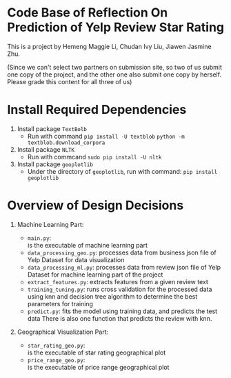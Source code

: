 # Code Base of Reflection On Prediction of Yelp Review Star Rating 
This is a project by Hemeng Maggie Li, Chudan Ivy Liu, Jiawen Jasmine Zhu. 

(Since we can't select two partners on submission site, so two of us submit
one copy of the project, and the other one also submit one copy by herself. 
Please grade this content for all three of us)


# Install Required Dependencies
  1. Install package `TextBolb` 
     * Run with command 
       `pip install -U textblob`
       `python -m textblob.download_corpora`
  2. Install package `NLTK`
     * Run with commcand `sudo pip install -U nltk`
  3. Install package `geoplotlib`
     * Under the directory of `geoplotlib`, run with command:
       `pip install geoplotlib`


# Overview of Design Decisions

1. Machine Learning Part:
   * `main.py`:  
      is the executable of machine learning part
   * `data_processing_geo.py`:
      processes data from business json file of Yelp Dataset for data visualization
   * `data_processing_ml.py`:
      processes data from review json file of Yelp Dataset for machine learning 
      part of the project
   * `extract_features.py`:
      extracts features from a given review text
   * `training_tuning.py`:
      runs cross validation for the processed data using knn and decision tree 
      algorithm to determine the best parameters for training
   * `predict.py`:
      fits the model using training data, and predicts the test data
      There is also one function that predicts the review with knn.


2. Geographical Visualization Part:
   * `star_rating_geo.py`:  
      is the executable of star rating geographical plot
   * `price_range_geo.py`:  
      is the executable of price range geographical plot

